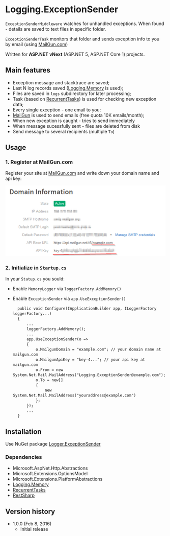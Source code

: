# Logging.ExceptionSender

`ExceptionSenderMiddleware` watches for unhandled exceptions. When found - details are saved to text files in specific folder.

`ExceptionSenderTask` monitors that folder and sends exception info to you by email (using [MailGun.com][3])

Written for **ASP.NET vNext** (ASP.NET 5, ASP.NET Core 1) projects.

## Main features

* Exception message and stacktrace are saved;
* Last N log records saved ([Logging.Memory][1] is used);
* Files are saved in `logs` subdirectory for later processing;
* Task (based on [RecurrentTasks][2]) is used for checking new exception data;
* Every single exception - one email to you;
* [MailGun][3] is used to send emails (free quota 10K emails/month);
* When new exception is caught - tries to send immediately
* When message sucessfully sent - files are deleted from disk
* Send message to several recipients (multiple `To`)

## Usage

### 1. Register at MailGun.com

Register your site at [MailGun.com][3] and write down your domain name and api key:

!["sample](docs/mailgun.png)

### 2. Initialize in `Startup.cs`

In your `Statup.cs` you sould:

* Enable `MemoryLogger` via `loggerFactory.AddMemory()`
* Enable `ExceptionSender` via `app.UseExceptionSender()`


        public void Configure(IApplicationBuilder app, ILoggerFactory loggerFactory...)
        {
            ...
            loggerFactory.AddMemory();
            ...
            app.UseExceptionSender(o =>
            {
                o.MailgunDomain = "example.com"; // your domain name at mailgun.com
                o.MailgunApiKey = "key-4..."; // your api key at mailgun.com
                o.From = new System.Net.Mail.MailAddress("Logging.ExceptionSender@example.com");
                o.To = new[] 
                { 
                    new System.Net.Mail.MailAddress("youraddress@example.com") 
                };
            });
            ...
        }


## Installation

Use NuGet package [Logger.ExceptionSender](https://www.nuget.org/packages/Logger.ExceptionSender)

### Dependencies

* Microsoft.AspNet.Http.Abstractions
* Microsoft.Extensions.OptionsModel
* Microsoft.Extensions.PlatformAbstractions
* [Logging.Memory][1]
* [RecurrentTasks][2]
* [RestSharp](http://restsharp.org/)


## Version history

* 1.0.0 (Feb 8, 2016)
  * Initial release

[1]: https://github.com/iflight/Logging
[2]: https://github.com/justdmitry/RecurrentTasks
[3]: https://www.mailgun.com